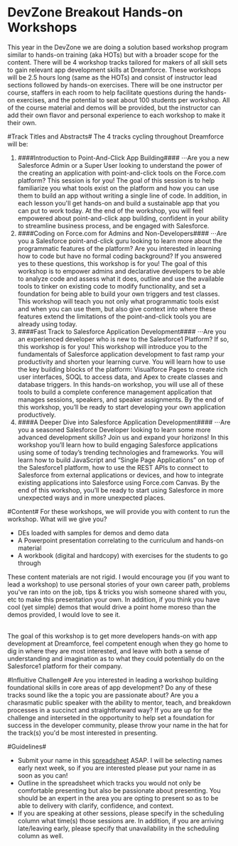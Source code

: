 DevZone Breakout Hands-on Workshops
===================================
This year in the DevZone we are doing a solution based workshop program similar to hands-on training (aka HOTs) but with a broader scope for the content. There will be 4 workshop tracks tailored for makers of all skill sets to gain relevant app development skills at Dreamforce. These workshops will be 2.5 hours long (same as the HOTs) and consist of instructor lead sections followed by hands-on exercises. There will be one instructor per course, staffers in each room to help facilitate questions during the hands-on exercises, and the potential to seat about 100 students per workshop. All of the course material and demos will be provided, but the instructor can add their own flavor and personal experience to each workshop to make it their own.

#Track Titles and Abstracts#
The 4 tracks cycling throughout Dreamforce will be:
1. ####Introduction to Point-And-Click App Building####
⋅⋅⋅Are you a new Salesforce Admin or a Super User looking to understand the power of the creating an application with point-and-click tools on the Force.com platform? This session is for you! The goal of this session is to help familiarize you what tools exist on the platform and how you can use them to build an app without writing a single line of code. In addition, in each lesson you'll get hands-on and build a sustainable app that you can put to work today. At the end of the workshop, you will feel empowered about point-and-click app building, confident in your ability to streamline business process, and be engaged with Salesforce. <br>
2. ####Coding on Force.com for Admins and Non-Developers#### 
⋅⋅⋅Are you a Salesforce point-and-click guru looking to learn more about the programmatic features of the platform? Are you interested in learning how to code but have no formal coding background? If you answered yes to these questions, this workshop is for you! The goal of this workshop is to empower admins and declarative developers to be able to analyze code and assess what it does, outline and use the available tools to tinker on existing code to modify functionality, and set a foundation for being able to build your own triggers and test classes. This workshop will teach you not only what programmatic tools exist and when you can use them, but also give context into where these features extend the limitations of the point-and-click tools you are already using today. <br>
3. ####Fast Track to Salesforce Application Development####
⋅⋅⋅Are you an experienced developer who is new to the Salesforce1 Platform? If so, this workshop is for you! This workshop will introduce you to the fundamentals of Salesforce application development to fast ramp your productivity and shorten your learning curve. You will learn how to use the key building blocks of the platform: Visualforce Pages to create rich user interfaces, SOQL to access data, and Apex to create classes and database triggers. In this hands-on workshop, you will use all of these tools to build a complete conference management application that manages sessions, speakers, and speaker assignments. By the end of this workshop, you’ll be ready to start developing your own application productively. <br>
4. ####A Deeper Dive into Salesforce Application Development####
⋅⋅⋅Are you a seasoned Salesforce Developer looking to learn some more advanced development skills? Join us and expand your horizons! In this workshop you’ll learn how to build engaging Salesforce applications using some of today’s trending technologies and frameworks. You will learn how to build JavaScript and “Single Page Applications” on top of the Salesforce1 platform, how to use the REST APIs to connect to Salesforce from external applications or devices, and how to integrate existing applications into Salesforce using Force.com Canvas. By the end of this workshop, you’ll be ready to start using Salesforce in more unexpected ways and in more unexpected places. <br>

#Content#
For these workshops, we will provide you with content to run the workshop. What will we give you?
* DEs loaded with samples for demos and demo data
* A Powerpoint presentation correlating to the curriculum and hands-on material
* A workbook (digital and hardcopy) with exercises for the students to go through

These content materials are not rigid. I would encourage you (if you want to lead a workshop) to use personal stories of your own career path, problems you've ran into on the job, tips & tricks you wish someone shared with you, etc to make this presentation your own. In addition, if you think you have cool (yet simple) demos that would drive a point home moreso than the demos provided, I would love to see it. <br><br>

The goal of this workshop is to get more developers hands-on with app development at Dreamforce, feel competent enough when they go home to dig in where they are most interested, and leave with both a sense of understanding and imagination as to what they could potentially do on the Salesforce1 platform for their company.

#Influitive Challenge#
Are you interested in leading a workshop building foundational skills in core areas of app development? Do any of these tracks sound like the a topic you are passionate about? Are you a charasmatic public speaker with the ability to mentor, teach, and breakdown processes in a succinct and straightforward way? If you are up for the challenge and interseted in the opportunity to help set a foundation for success in the developer community, please throw your name in the hat for the track(s) you'd be most interested in presenting.

#Guidelines#
* Submit your name in this [spreadsheet](https://docs.google.com/a/salesforce.com/spreadsheets/d/1bKFhIXPS70zuuDEttnpvlAr1exRD4txw1A2INdKqhUQ/edit#gid=0) ASAP. I will be selecting names early next week, so if you are interested please put your name in as soon as you can! 
* Outline in the spreadsheet which tracks you would not only be comfortable presenting but also be passionate about presenting. You should be an expert in the area you are opting to present so as to be able to delivery with clarify, confidence, and context.
* If you are speaking at other sessions, please specify in the scheduling column what time(s) those sessions are. In addition, if you are arriving late/leaving early, please specify that unavailability in the scheduling column as well.
